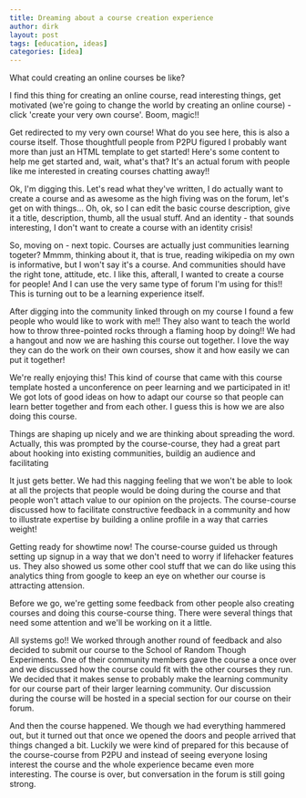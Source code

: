 ```yaml
---
title: Dreaming about a course creation experience
author: dirk
layout: post
tags: [education, ideas]
categories: [idea]
---
```


What could creating an online courses be like?

I find this thing for creating an online course, read interesting things, get motivated (we're going to change the world by creating an online course) - click 'create your very own course'. Boom, magic!!

Get redirected to my very own course! What do you see here, this is also a course itself. Those thoughtfull people from P2PU figured I probably want more than just an HTML template to get started! Here's some content to help me get started and, wait, what's that? It's an actual forum with people like me interested in creating courses chatting away!!

Ok, I'm digging this. Let's read what they've written, I do actually want to create a course and as awesome as the high fiving was on the forum, let's get on with things... Oh, ok, so I can edit the basic course description, give it a title, description, thumb, all the usual stuff. And an identity - that sounds interesting, I don't want to create a course with an identity crisis!

So, moving on - next topic. Courses are actually just communities learning togeter? Mmmm, thinking about it, that is true, reading wikipedia on my own is informative, but I won't say it's a course. And communities should have the right tone, attitude, etc. I like this, afterall, I wanted to create a course for people! And I can use the very same type of forum I'm using for this!! This is turning out to be a learning experience itself.

After digging into the community linked through on my course I found a few people who would like to work with me!! They also want to teach the world how to throw three-pointed rocks through a flaming hoop by doing!! We had a hangout and now we are hashing this course out together. I love the way they can do the work on their own courses, show it and how easily we can put it together!

We're really enjoying this! This kind of course that came with this course template hosted a unconference on peer learning and we participated in it! We got lots of good ideas on how to adapt our course so that people can learn better together and from each other. I guess this is how we are also doing this course.

Things are shaping up nicely and we are thinking about spreading the word. Actually, this was prompted by the course-course, they had a great part about hooking into existing communities, buildig an audience and facilitating 

It just gets better. We had this nagging feeling that we won't be able to look at all the projects that people would be doing during the course and that people won't attach value to our opinion on the projects. The course-course discussed how to facilitate constructive feedback in a community and how to illustrate expertise by building a online profile in a way that carries weight!

Getting ready for showtime now! The course-course guided us through setting up signup in a way that we don't need to worry if lifehacker features us. They also showed us some other cool stuff that we can do like using this analytics thing from google to keep an eye on whether our course is attracting attension.

Before we go, we're getting some feedback from other people also creating courses and doing this course-course thing. There were several things that need some attention and we'll be working on it a little.

All systems go!! We worked through another round of feedback and also decided to submit our course to the School of Random Though Experiments. One of their community members gave the course a once over and we discussed how the course could fit with the other courses they run. We decided that it makes sense to probably make the learning community for our course part of their larger learning community. Our discussion during the course will be hosted in a special section for our course on their forum.

And then the course happened. We though we had everything hammered out, but it turned out that once we opened the doors and people arrived that things changed a bit. Luckily we were kind of prepared for this because of the course-course from P2PU and instead of seeing everyone losing interest the course and the whole experience became even more interesting. The course is over, but conversation in the forum is still going strong.
